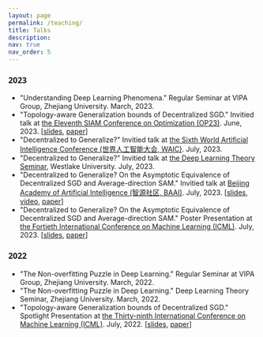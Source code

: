 ```yaml
---
layout: page
permalink: /teaching/
title: Talks
description: 
nav: true
nav_order: 5
---
```


### <span style="font-family: 'Open Sans';">2023</span>
- "Understanding Deep Learning Phenomena." Regular Seminar at VIPA Group, Zhejiang University. March, 2023.
- "Topology-aware Generalization bounds of Decentralized SGD." Invitied talk at [the Eleventh SIAM Conference on Optimization (OP23)](https://www.siam.org/conferences/cm/conference/op23). June, 2023. [[slides](https://github.com/Raiden-Zhu/Generalization-of-DSGD/blob/main/Slides_ICML2022_Generalization_of_D_SGD.pdf), [paper](https://arxiv.org/pdf/2206.12680)]
- "Decentralized to Generalize?" Invitied talk at [the Sixth World Artificial Intelligence Conference (世界人工智能大会, WAIC)](https://www.worldaic.com.cn/profile). July, 2023.
- "Decentralized to Generalize?" Invitied talk at [the Deep Learning Theory Seminar](https://dlt-seminar.github.io/), Westlake University. July, 2023.
- "Decentralized to Generalize? On the Asymptotic Equivalence of  Decentralized SGD and Average-direction SAM." Invitied talk at [Beijing Academy of Artificial Intelligence (智源社区, BAAI)](https://hub.baai.ac.cn/). July, 2023. [[slides](https://github.com/Raiden-Zhu/ICML-2023-DSGD-and-SAM/blob/main/Slides_ICML_2023_Decentralized_SGD_and_Average_direction_SAM_are_Asymptotically_Equivalent%20.pdf), [video](https://event.baai.ac.cn/activities/692), [paper](https://arxiv.org/abs/2306.02913)]
- "Decentralized to Generalize? On the Asymptotic Equivalence of  Decentralized SGD and Average-direction SAM." Poster Presentation at [the Fortieth International Conference on Machine Learning (ICML)](https://icml.cc/virtual/2023/papers.html?filter=titles). July, 2023. [[slides](https://github.com/Raiden-Zhu/ICML-2023-DSGD-and-SAM/blob/main/Slides_ICML_2023_Decentralized_SGD_and_Average_direction_SAM_are_Asymptotically_Equivalent%20.pdf), [paper](https://arxiv.org/abs/2306.02913)]

### <span style="font-family: 'Open Sans';">2022</span>
- "The Non-overfitting Puzzle in Deep Learning." Regular Seminar at VIPA Group, Zhejiang University. March, 2022.
- "The Non-overfitting Puzzle in Deep Learning." Deep Learning Theory Seminar, Zhejiang University. March, 2022.
- "Topology-aware Generalization bounds of Decentralized SGD." Spotlight Presentation at [the Thirty-ninth International Conference on Machine Learning (ICML)](https://icml.cc/virtual/2022/papers.html?filter=titles). July, 2022. [[slides](https://github.com/Raiden-Zhu/Generalization-of-DSGD/blob/main/Slides_ICML2022_Generalization_of_D_SGD.pdf), [paper](https://arxiv.org/pdf/2206.12680)]

